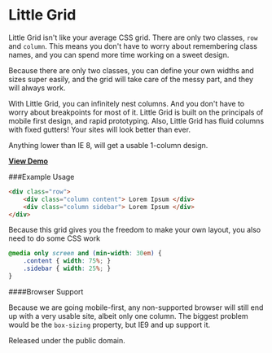 Little Grid
================

Little Grid isn't like your average CSS grid. There are only two classes, `row` and `column`. This means you don't have to worry about remembering class names, and you can spend more time working on a sweet design.

Because there are only two classes, you can define your own widths and sizes super easily, and the grid will take care of the messy part, and they will always work.

With Little Grid, you can infinitely nest columns. And you don't have to worry about breakpoints for most of it. Little Grid is built on the principals of mobile first design, and rapid prototyping. Also, Little Grid has fluid columns with fixed gutters! Your sites will look better than ever.

Anything lower than IE 8, will get a usable 1-column design.

**[View Demo](http://internetrockstar.org/little-grid/)** 

###Example Usage

```html
<div class="row">
	<div class="column content"> Lorem Ipsum </div>
	<div class="column sidebar"> Lorem Ipsum </div>
</div>
```
Because this grid gives you the freedom to make your own layout, you also need to do some CSS work

```css
@media only screen and (min-width: 30em) {
	.content { width: 75%; }
	.sidebar { width: 25%; }
}
```

####Browser Support

Because we are going mobile-first, any non-supported browser will still end up with a very usable site, albeit only one column. The biggest problem would be the `box-sizing` property, but IE9 and up support it. 


Released under the public domain.
